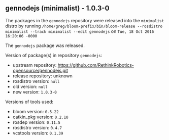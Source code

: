 ## gennodejs (minimalist) - 1.0.3-0

The packages in the `gennodejs` repository were released into the `minimalist` distro by running `/home/greg/bloom-prefix/bin/bloom-release --rosdistro minimalist --track minimalist --edit gennodejs` on `Tue, 18 Oct 2016 16:20:06 -0000`

The `gennodejs` package was released.

Version of package(s) in repository `gennodejs`:

- upstream repository: https://github.com/RethinkRobotics-opensource/gennodejs.git
- release repository: unknown
- rosdistro version: `null`
- old version: `null`
- new version: `1.0.3-0`

Versions of tools used:

- bloom version: `0.5.22`
- catkin_pkg version: `0.2.10`
- rosdep version: `0.11.5`
- rosdistro version: `0.4.7`
- vcstools version: `0.1.39`


